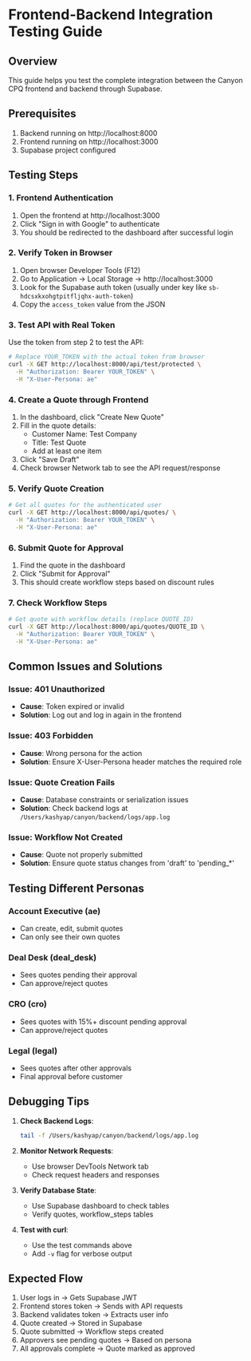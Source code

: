 # Frontend-Backend Integration Testing Guide

## Overview
This guide helps you test the complete integration between the Canyon CPQ frontend and backend through Supabase.

## Prerequisites
1. Backend running on http://localhost:8000
2. Frontend running on http://localhost:3000
3. Supabase project configured

## Testing Steps

### 1. Frontend Authentication
1. Open the frontend at http://localhost:3000
2. Click "Sign in with Google" to authenticate
3. You should be redirected to the dashboard after successful login

### 2. Verify Token in Browser
1. Open browser Developer Tools (F12)
2. Go to Application → Local Storage → http://localhost:3000
3. Look for the Supabase auth token (usually under key like `sb-hdcsxkxohgtpitfljqhx-auth-token`)
4. Copy the `access_token` value from the JSON

### 3. Test API with Real Token
Use the token from step 2 to test the API:

```bash
# Replace YOUR_TOKEN with the actual token from browser
curl -X GET http://localhost:8000/api/test/protected \
  -H "Authorization: Bearer YOUR_TOKEN" \
  -H "X-User-Persona: ae"
```

### 4. Create a Quote through Frontend
1. In the dashboard, click "Create New Quote"
2. Fill in the quote details:
   - Customer Name: Test Company
   - Title: Test Quote
   - Add at least one item
3. Click "Save Draft"
4. Check browser Network tab to see the API request/response

### 5. Verify Quote Creation
```bash
# Get all quotes for the authenticated user
curl -X GET http://localhost:8000/api/quotes/ \
  -H "Authorization: Bearer YOUR_TOKEN" \
  -H "X-User-Persona: ae"
```

### 6. Submit Quote for Approval
1. Find the quote in the dashboard
2. Click "Submit for Approval"
3. This should create workflow steps based on discount rules

### 7. Check Workflow Steps
```bash
# Get quote with workflow details (replace QUOTE_ID)
curl -X GET http://localhost:8000/api/quotes/QUOTE_ID \
  -H "Authorization: Bearer YOUR_TOKEN" \
  -H "X-User-Persona: ae"
```

## Common Issues and Solutions

### Issue: 401 Unauthorized
- **Cause**: Token expired or invalid
- **Solution**: Log out and log in again in the frontend

### Issue: 403 Forbidden
- **Cause**: Wrong persona for the action
- **Solution**: Ensure X-User-Persona header matches the required role

### Issue: Quote Creation Fails
- **Cause**: Database constraints or serialization issues
- **Solution**: Check backend logs at `/Users/kashyap/canyon/backend/logs/app.log`

### Issue: Workflow Not Created
- **Cause**: Quote not properly submitted
- **Solution**: Ensure quote status changes from 'draft' to 'pending_*'

## Testing Different Personas

### Account Executive (ae)
- Can create, edit, submit quotes
- Can only see their own quotes

### Deal Desk (deal_desk)
- Sees quotes pending their approval
- Can approve/reject quotes

### CRO (cro)
- Sees quotes with 15%+ discount pending approval
- Can approve/reject quotes

### Legal (legal)
- Sees quotes after other approvals
- Final approval before customer

## Debugging Tips

1. **Check Backend Logs**:
   ```bash
   tail -f /Users/kashyap/canyon/backend/logs/app.log
   ```

2. **Monitor Network Requests**:
   - Use browser DevTools Network tab
   - Check request headers and responses

3. **Verify Database State**:
   - Use Supabase dashboard to check tables
   - Verify quotes, workflow_steps tables

4. **Test with curl**:
   - Use the test commands above
   - Add `-v` flag for verbose output

## Expected Flow

1. User logs in → Gets Supabase JWT
2. Frontend stores token → Sends with API requests
3. Backend validates token → Extracts user info
4. Quote created → Stored in Supabase
5. Quote submitted → Workflow steps created
6. Approvers see pending quotes → Based on persona
7. All approvals complete → Quote marked as approved